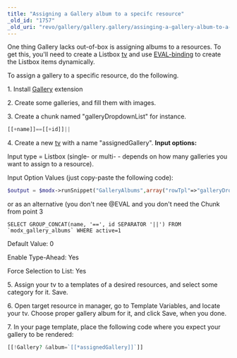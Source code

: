```yaml
---
title: "Assigning a Gallery album to a specifc resource"
_old_id: "1757"
_old_uri: "revo/gallery/gallery.gallery/assinging-a-gallery-album-to-a-specifc-resource"
---
```


One thing Gallery lacks out-of-box is assigning albums to a resources. To get this, you'll need to create a Listbox [tv](making-sites-with-modx/customizing-content/template-variables) and use [EVAL-binding](making-sites-with-modx/customizing-content/template-variables/bindings/eval-binding) to create the Listbox items dynamically.

To assign a gallery to a specific resource, do the following.

1\. Install [Gallery](https://rtfm.modx.com/extras/revo/gallery/gallery.gallery) extension

2\. Create some galleries, and fill them with images.

3\. Create a chunk named "galleryDropdownList" for instance.

``` php
[[+name]]==[[+id]]||
```

4\. Create a new [tv](making-sites-with-modx/customizing-content/template-variables) with a name "assignedGallery". **Input options:**

Input type = Listbox (single- or multi- - depends on how many galleries you want to assign to a resource).

Input Option Values (just copy-paste the following code):

``` php
$output = $modx->runSnippet("GalleryAlbums",array("rowTpl"=>"galleryDropdownList"))."none==0"; return $output;
```

or as an alternative (you don't nee @EVAL and you don't need the Chunk from point 3

```
SELECT GROUP_CONCAT(name, '==', id SEPARATOR '||') FROM `modx_gallery_albums` WHERE active=1
```

Default Value: 0

Enable Type-Ahead: Yes

Force Selection to List: Yes

5\. Assign your tv to a templates of a desired resources, and select some category for it. Save.

6\. Open target resource in manager, go to Template Variables, and locate your tv. Choose proper gallery album for it, and click Save, when you done.

7\. In your page template, place the following code where you expect your gallery to be rendered:

``` php
[[!Gallery? &album=`[[*assignedGallery]]`]]
```
